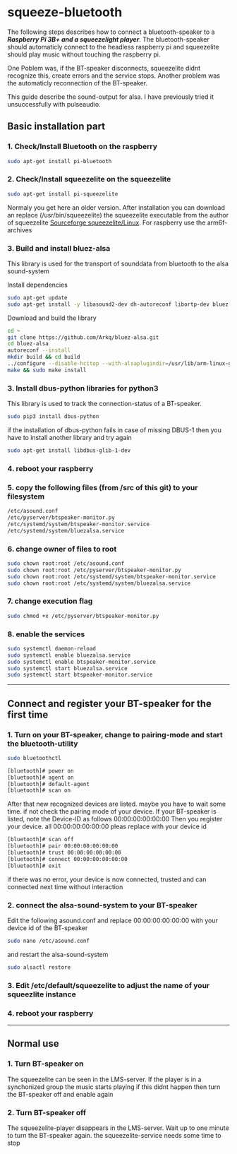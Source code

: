 # squeeze-bluetooth

The following steps describes how to connect a bluetooth-speaker to a ***Raspberry Pi 3B+ and a squeezelight player***.
The bluetooth-speaker should automaticly connect to the headless raspberry pi and squeezelite should play
music without touching the raspberry pi.

One Poblem was, if the BT-speaker disconnects, squeezelite didnt recognize this, create errors and the service stops.
Another problem was the automaticly reconnection of the BT-speaker.

This guide describe the sound-output for alsa. I have previously tried it unsuccessfully with pulseaudio.

## Basic installation part

### 1. Check/Install Bluetooth on the raspberry

```bash
sudo apt-get install pi-bluetooth
```

### 2. Check/Install squeezelite on the squeezelite

```bash
sudo apt-get install pi-squeezelite
```
Normaly you get here an older version. After installation you can download an replace (/usr/bin/squeezelite) the squeezelite executable from the author of squeezelite
[Sourceforge squeezelite/Linux](https://sourceforge.net/projects/lmsclients/files/squeezelite/linux/). For raspberry use the arm6f-archives

### 3. Build and install bluez-alsa
This library is used for the transport of sounddata from bluetooth to the alsa sound-system

Install dependencies
```bash
sudo apt-get update
sudo apt-get install -y libasound2-dev dh-autoreconf libortp-dev bluez pi-bluetooth bluez-tools libbluetooth-dev libusb-dev libglib2.0-dev libudev-dev libical-dev libreadline-dev libsbc1 libsbc-dev
```

Download and build the library
```bash
cd ~
git clone https://github.com/Arkq/bluez-alsa.git
cd bluez-alsa
autoreconf --install
mkdir build && cd build
../configure --disable-hcitop --with-alsaplugindir=/usr/lib/arm-linux-gnueabihf/alsa-lib
make && sudo make install
```



### 3. Install dbus-python libraries for python3
This library is used to track the connection-status of a BT-speaker. 

```bash
sudo pip3 install dbus-python
```

if the installation of dbus-python fails in case of missing DBUS-1 then you have to install another library and try again

```bash
sudo apt-get install libdbus-glib-1-dev
```

### 4. reboot your raspberry

### 5. copy the following files (from /src of this git) to your filesystem

```bash
/etc/asound.conf
/etc/pyserver/btspeaker-monitor.py
/etc/systemd/system/btspeaker-monitor.service
/etc/systemd/system/bluezalsa.service
```

### 6. change owner of files to root

```bash
sudo chown root:root /etc/asound.conf
sudo chown root:root /etc/pyserver/btspeaker-monitor.py
sudo chown root:root /etc/systemd/system/btspeaker-monitor.service
sudo chown root:root /etc/systemd/system/bluezalsa.service
```

### 7. change execution flag

```bash
sudo chmod +x /etc/pyserver/btspeaker-monitor.py
```

### 8. enable the services

```bash
sudo systemctl daemon-reload
sudo systemctl enable bluezalsa.service
sudo systemctl enable btspeaker-monitor.service
sudo systemctl start bluezalsa.service
sudo systemctl start btspeaker-monitor.service
```

---

## Connect and register your BT-speaker for the first time

### 1. Turn on your BT-speaker, change to pairing-mode and start the bluetooth-utility

```bash
sudo bluetoothctl 
```

```bash
[bluetooth]# power on
[bluetooth]# agent on
[bluetooth]# default-agent
[bluetooth]# scan on
```

After that new recognized devices are listed. maybe you have to wait some time. if not check the pairing mode of your device.
If your BT-speaker is listed, note the Device-ID as follows 00:00:00:00:00:00
Then you register your device. all 00:00:00:00:00:00 pleas replace with your device id

```bash
[bluetooth]# scan off
[bluetooth]# pair 00:00:00:00:00:00
[bluetooth]# trust 00:00:00:00:00:00
[bluetooth]# connect 00:00:00:00:00:00
[bluetooth]# exit
```
if there was no error, your device is now connected, trusted and can connected next time without interaction

### 2. connect the alsa-sound-system to your BT-speaker
Edit the following asound.conf and replace 00:00:00:00:00:00 with your device id of the BT-speaker

```bash
sudo nano /etc/asound.conf
```
and restart the alsa-sound-system

```bash
sudo alsactl restore
```

### 3. Edit /etc/default/squeezelite to adjust the name of your squeezlite instance


### 4. reboot your raspberry

---

## Normal use

### 1. Turn BT-speaker on

The squeezelite can be seen in the LMS-server.
If the player is in a synchonized group the music starts playing
if this didnt happen then turn the BT-speaker off and enable again 

### 2. Turn BT-speaker off

The squeezelite-player disappears in the LMS-server.
Wait up to one minute to turn the BT-speaker again.
the squeezelite-service needs some time to stop


